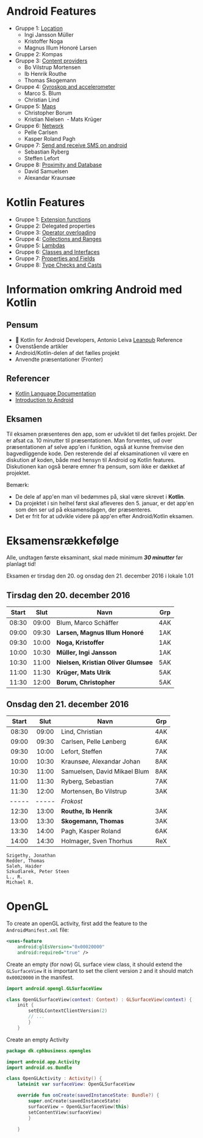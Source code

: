 # Android Features

* Gruppe 1: [Location](https://github.com/xNoga/LocationKotlin)
  - Ingi Jansson Müller
  - Kristoffer Noga
  - Magnus Illum Honoré Larsen 
* Gruppe 2: Kompas
* Gruppe 3: [Content providers](https://github.com/ibrouthe/ContentProvider)
  - Bo Vilstrup Mortensen
  - Ib Henrik Routhe
  - Thomas Skogemann
* Gruppe 4: [Gyroskop and accelerometer](https://github.com/Thug-Lyfe/Gyro-Acc)
  - Marco S. Blum
  - Christian Lind
* Gruppe 5: [Maps](https://github.com/CBorum/kotlin-google-maps)
  - Christopher Borum
  - Kristian Nielsen
  - Mats Krüger
* Gruppe 6: [Network](https://github.com/kasperpagh/Android-Kotlin-article)
  - Pelle Carlsen
  - Kasper Roland Pagh
* Gruppe 7: [Send and receive SMS on android](https://github.com/thadino/sms_recieve)
  - Sebastian Ryberg
  - Steffen Lefort
* Gruppe 8: [Proximity and Database](https://github.com/ElDuderino420/KotlinStuff)
  - David Samuelsen
  - Alexandar Kraunsøe

# Kotlin Features
* Gruppe 1: [Extension functions](https://github.com/xNoga/ExtensionFunctions)
* Gruppe 2: Delegated properties
* Gruppe 3: [Operator overloading](https://github.com/TSkogemann/operationOverload)
* Gruppe 4: [Collections and Ranges](https://github.com/Thug-Lyfe/kotlinCollections)
* Gruppe 5: [Lambdas](https://github.com/xNoga/LocationKotlin)
* Gruppe 6: [Classes and Interfaces](https://github.com/kasperpagh/KotlinClassesAndInterfaces/tree/master)
* Gruppe 7: [Properties and Fields](https://github.com/thadino/PropertiesAndFields)
* Gruppe 8: [Type Checks and Casts](https://github.com/Invictus420/TypeChecksandCastsKotlin)

# Information omkring Android med Kotlin

## Pensum
* &#x1F4D8; Kotlin for Android Developers, Antonio Leiva
  [Leanpub](http://leanpub.com/kotlin-for-android-developers)
  Reference
* Ovenstående artikler
* Android/Kotlin-delen af det fælles projekt
* Anvendte præsentationer (Fronter)

## Referencer
* [Kotlin Language Documentation](https://kotlinlang.org/docs/reference/)
* [Introduction to Android](https://developer.android.com/guide/index.html)

## Eksamen

Til eksamen præsenteres den app, som er udviklet til det fælles projekt. Der er afsat ca. 10 minutter til præsentationen.
Man forventes, ud over præsentationen af selve app'en i funktion, også at kunne fremvise den bagvedliggende kode.
Den resterende del af eksaminationen vil være en diskution af koden, både med hensyn til Android og Kotlin features.
Diskutionen kan også berøre emner fra pensum, som ikke er dækket af projektet. 

Bemærk:
* De dele af app'en man vil bedømmes på, skal være skrevet i **Kotlin**.
* Da projektet i sin helhel først skal afleveres den 5. januar, er det app'en som den ser ud på eksamensdagen, der præsenteres.
* Det er frit for at udvikle videre på app'en efter Android/Kotlin eksamen.

# Eksamensrækkefølge
Alle, undtagen første eksaminant, skal møde minimum **_30 minutter_** før planlagt tid!

Eksamen er tirsdag den 20. og onsdag den 21. december 2016 i lokale 1.01

## Tirsdag den 20. december 2016
Start | Slut  | Navn                                  | Grp
:---: | :---: | ------------------------------------- | :---:
08:30 | 09:00 | Blum, Marco Schäffer                  | 4AK
09:00 | 09:30 | **Larsen, Magnus Illum Honoré**       | 1AK
09:30 | 10:00 | **Noga, Kristoffer**                  | 1AK
10:00 | 10:30 | **Müller, Ingi Jansson**              | 1AK
10:30 | 11:00 | **Nielsen, Kristian Oliver Glumsøe**  | 5AK
11:00 | 11:30 | **Krüger, Mats Ulrik**                | 5AK
11:30 | 12:00 | **Borum, Christopher**                | 5AK

## Onsdag den 21. december 2016
Start | Slut  | Navn                                  | Grp
:---: | :---: | ------------------------------------- | :---:
08:30 | 09:00 | Lind, Christian                       | 4AK
09:00 | 09:30 | Carlsen, Pelle Lønberg                | 6AK
09:30 | 10:00 | Lefort, Steffen                       | 7AK
10:00 | 10:30 | Kraunsøe, Alexandar Johan             | 8AK
10:30 | 11:00 | Samuelsen, David Mikael Blum          | 8AK
11:00 | 11:30 | Ryberg, Sebastian                     | 7AK
11:30 | 12:00 | Mortensen, Bo Vilstrup                | 3AK
----- | ----- | *Frokost*                             |
12:30 | 13:00 | **Routhe, Ib Henrik**                 | 3AK
13:00 | 13:30 | **Skogemann, Thomas**                 | 3AK
13:30 | 14:00 | Pagh, Kasper Roland                   | 6AK
14:00 | 14:30 | Holmager, Sven Thorhus                | ReX
```
Szigethy, Jonathan
Redder, Thomas
Saleh, Haider
Szkudlarek, Peter Steen
L., R.
Michael R.
```

# OpenGL

To create an openGL activity, first add the feature to the `AndroidManifest.xml` file:
```xml
<uses-feature
    android:glEsVersion="0x00020000"
    android:required="true" />
```
Create an empty (for now) GL surface view class, it should extend the `GLSurfaceView`
it is important to set the client version `2` and it should match `0x00020000` in the manifest.
```kotlin
import android.opengl.GLSurfaceView

class OpenGLSurfaceView(context: Context) : GLSurfaceView(context) {
    init {
        setEGLContextClientVersion(2)
        // ...
        }
    }
```

Create an empty Activity
```kotlin
package dk.cphbusiness.opengles

import android.app.Activity
import android.os.Bundle

class OpenGLActivity : Activity() {
    lateinit var surfaceView: OpenGLSurfaceView

    override fun onCreate(savedInstanceState: Bundle?) {
        super.onCreate(savedInstanceState)
        surfaceView = OpenGLSurfaceView(this)
        setContentView(surfaceView)
        }

    }
```
